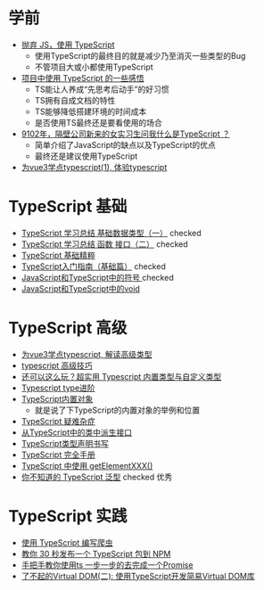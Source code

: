 # 学前

- [抛弃 JS，使用 TypeScript](https://zhuanlan.zhihu.com/p/71699882)
  - 使用TypeScript的最终目的就是减少乃至消灭一些类型的Bug
  - 不管项目大或小都使用TypeScript
- [项目中使用 TypeScript 的一些感悟](https://segmentfault.com/a/1190000019689245)
  - TS能让人养成“先思考后动手”的好习惯
  - TS拥有自成文档的特性
  - TS能够降低搭建环境的时间成本
  - 是否使用TS最终还是要看使用的场合
- [9102年，隔壁公司新来的女实习生问我什么是TypeScript ？](https://segmentfault.com/a/1190000020182422)
  - 简单介绍了JavaScript的缺点以及TypeScript的优点
  - 最终还是建议使用TypeScript
- [为vue3学点typescript(1), 体验typescript](https://segmentfault.com/a/1190000019631849)



# TypeScript 基础

- [TypeScript 学习总结 基础数据类型（一）](https://juejin.im/post/5cfcc7fef265da1b80203854) checked
- [TypeScript 学习总结 函数 接口（二）](https://juejin.im/post/5cff4395e51d45109725fe55#heading-0) checked
- [TypeScript 基础精粹](https://segmentfault.com/a/1190000020716683)
- [TypeScript入门指南（基础篇）](https://juejin.im/post/5d3bb567f265da1b8f1b09c1) checked
- [JavaScript和TypeScript中的符号 ](https://segmentfault.com/a/1190000020404048) checked
- [JavaScript和TypeScript中的void](https://segmentfault.com/a/1190000020368426)

# TypeScript 高级

- [为vue3学点typescript, 解读高级类型](https://segmentfault.com/a/1190000019925865)
- [typescript 高级技巧](https://segmentfault.com/a/1190000019449565)
- [还可以这么玩？超实用 Typescript 内置类型与自定义类型](https://segmentfault.com/a/1190000019402237)
- [Typescript type进阶](https://segmentfault.com/a/1190000020715919)
- [TypeScript内置对象](https://segmentfault.com/a/1190000020000992) 
  - 就是说了下TypeScript的内置对象的举例和位置
- [TypeScript 疑难杂症](https://zhuanlan.zhihu.com/p/82459341)
- [从TypeScript中的类中派生接口](https://segmentfault.com/a/1190000020162001)
- [TypeScript类型声明书写](https://juejin.im/post/5d64c2bef265da03da24a410)
- [TypeScript 完全手册](https://zhuanlan.zhihu.com/p/83689446)
- [TypeScript 中使用 getElementXXX()](https://iachieveall.com/archives/TypeScript中使用getElementXXX())
- [你不知道的 TypeScript 泛型](https://zhuanlan.zhihu.com/p/149965449) checked 优秀

# TypeScript 实践

- [使用 TypeScript 编写爬虫](https://zhuanlan.zhihu.com/p/74374510)
- [教你 30 秒发布一个 TypeScript 包到 NPM](https://segmentfault.com/a/1190000019827652)
- [手把手教你使用ts 一步一步的去完成一个Promise](https://juejin.im/post/5d078109e51d45108f254207)
- [了不起的Virtual DOM(二): 使用TypeScript开发简易Virtual DOM库](https://github.com/MrErHu/blog/issues/43)

